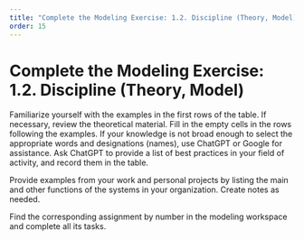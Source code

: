 ```yaml
---
title: "Complete the Modeling Exercise: 1.2. Discipline (Theory, Model)"
order: 15
---
```


# Complete the Modeling Exercise: 1.2. Discipline (Theory, Model)

Familiarize yourself with the examples in the first rows of the table. If necessary, review the theoretical material. Fill in the empty cells in the rows following the examples. If your knowledge is not broad enough to select the appropriate words and designations (names), use ChatGPT or Google for assistance. Ask ChatGPT to provide a list of best practices in your field of activity, and record them in the table.

Provide examples from your work and personal projects by listing the main and other functions of the systems in your organization. Create notes as needed.

Find the corresponding assignment by number in the modeling workspace and complete all its tasks.